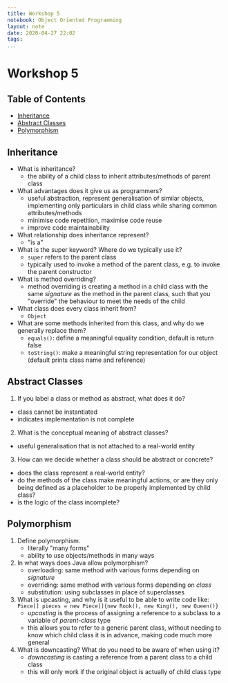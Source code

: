 ```yaml
---
title: Workshop 5
notebook: Object Oriented Programming
layout: note
date: 2020-04-27 22:02
tags: 
...
```


# Workshop 5

[TOC]: #

## Table of Contents
- [Inheritance](#inheritance)
- [Abstract Classes](#abstract-classes)
- [Polymorphism](#polymorphism)


## Inheritance

- What is inheritance?
  - the ability of a child class to inherit attributes/methods of parent class
- What advantages does it give us as programmers?
  - useful abstraction, represent generalisation of similar objects, implementing
    only particulars in child class while sharing common attributes/methods
  - minimise code repetition, maximise code reuse
  - improve code maintainability
- What relationship does inheritance represent?
  - "is a"
- What is the super keyword? Where do we typically use it?
  - `super` refers to the parent class
  - typically used to invoke a method of the parent class, e.g. to invoke
    the parent constructor
- What is method overriding?
  - method overriding is creating a method in a child class with the same
    *signature* as the method in the parent class, such that you "override" the
    behaviour to meet the needs of the child
- What class does every class inherit from?
  - `Object`
- What are some methods inherited from this class, and why do we generally replace them?
  - `equals()`: define a meaningful equality condition, default is return false
  - `toString()`: make a meaningful string representation for our object (default
    prints class name and reference)

## Abstract Classes

1. If you label a class or method as abstract, what does it do?
  - class cannot be instantiated
  - indicates implementation is not complete
2. What is the conceptual meaning of abstract classes?
  - useful generalisation that is not attached to a real-world entity
3. How can we decide whether a class should be abstract or concrete?
  - does the class represent a real-world entity?
  - do the methods of the class make meaningful actions, or are they
    only being defined as a placeholder to be properly implemented by child class?
  - is the logic of the class incomplete?

## Polymorphism

1. Define polymorphism.
    - literally "many forms"
    - ability to use objects/methods in many ways
2. In what ways does Java allow polymorphism?
    - overloading: same method with various forms depending on *signature*
    - overriding: same method with various forms depending on *class*
    - substitution: using subclasses in place of superclasses
3. What is upcasting, and why is it useful to be able to write code like:
```Piece[] pieces = new Piece[]{new Rook(), new King(), new Queen()}```
    - *upcasting* is the process of assigning a reference to a subclass to a variable
      of _parent-class_ type
    - this allows you to refer to a generic parent class, without needing to know
      which child class it is in advance, making code much more general
4. What is downcasting? What do you need to be aware of when using it?
    - *downcasting* is casting a reference from a parent class to a child class
    - this will only work if the original object is actually of child class type

